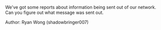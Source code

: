 We've got some reports about information being sent out of our network. Can you figure out what message was sent out.

Author: Ryan Wong (shadowbringer007)
